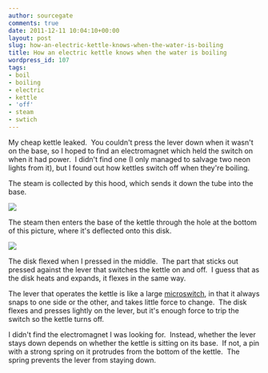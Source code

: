 ```yaml
---
author: sourcegate
comments: true
date: 2011-12-11 10:04:10+00:00
layout: post
slug: how-an-electric-kettle-knows-when-the-water-is-boiling
title: How an electric kettle knows when the water is boiling
wordpress_id: 107
tags:
- boil
- boiling
- electric
- kettle
- 'off'
- steam
- swtich
---
```


My cheap kettle leaked.  You couldn't press the lever down when it wasn't on the base, so I hoped to find an electromagnet which held the switch on when it had power.  I didn't find one (I only managed to salvage two neon lights from it), but I found out how kettles switch off when they're boiling.

The steam is collected by this hood, which sends it down the tube into the base.


[![](http://sourcegate.files.wordpress.com/2011/12/kettle1.jpg?w=300)](http://sourcegate.files.wordpress.com/2011/12/kettle1.jpg)


The steam then enters the base of the kettle through the hole at the bottom of this picture, where it's deflected onto this disk.


[![](http://sourcegate.files.wordpress.com/2011/12/kettle2.jpg?w=300)](http://sourcegate.files.wordpress.com/2011/12/kettle2.jpg)


The disk flexed when I pressed in the middle.  The part that sticks out pressed against the lever that switches the kettle on and off.  I guess that as the disk heats and expands, it flexes in the same way.

The lever that operates the kettle is like a large [microswitch](http://en.wikipedia.org/wiki/Microswitch), in that it always snaps to one side or the other, and takes little force to change.  The disk flexes and presses lightly on the lever, but it's enough force to trip the switch so the kettle turns off.

I didn't find the electromagnet I was looking for.  Instead, whether the lever stays down depends on whether the kettle is sitting on its base.  If not, a pin with a strong spring on it protrudes from the bottom of the kettle.  The spring prevents the lever from staying down.
